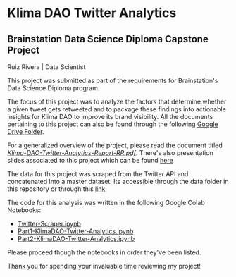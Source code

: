 # Klima DAO Twitter Analytics

## Brainstation Data Science Diploma Capstone Project
Ruiz Rivera | Data Scientist

This project was submitted as part of the requirements for Brainstation's Data Science Diploma program.

The focus of this project was to analyze the factors that determine whether a given tweet gets retweeted and to package these findings into actionable insights for Klima DAO to improve its brand visibility. All the documents pertaining to this project can also be found through the following [Google Drive Folder](https://drive.google.com/drive/folders/1pPon5a_gsxZgyzgmWyZjTTda-7AwCYI9?usp=sharing).

For a generalized overview of the project, please read the document titled [*Klima-DAO-Twitter-Analytics-Report-RR.pdf*](https://drive.google.com/file/d/1LudxqbuwFzHPx2XlwbG-BnPgVXVNbR0f/view?usp=sharing). There's also presentation slides associated to this project which can be found [here](https://docs.google.com/presentation/d/1PZNnaCm6uH2D6zKfUT-NanL2c_axFUvUoomyhD2dN14/edit?usp=sharing)

The data for this project was scraped from the Twitter API and concatenated into a master dataset. Its accessible through the data folder in this repository or through this [link](https://drive.google.com/file/d/1doYWX4jPFvg6PR3zHYO0DVwwVaU0CmyW/view?usp=sharing).

The code for this analysis was written in the following Google Colab Notebooks:
- [Twitter-Scraper.ipynb](https://colab.research.google.com/drive/1GLyOgPQ-qNovCmY9Iz5-rDKM_-w1ahku?usp=sharing)
- [Part1-KlimaDAO-Twitter-Analytics.ipynb](https://colab.research.google.com/drive/1oDXPJrtBEW8uEE7m_gQ9tz8Fp5iZJ9AD?usp=sharing)
- [Part2-KlimaDAO-Twitter-Analytics.ipynb](https://colab.research.google.com/drive/16c-QLQSxR0DfFe7do8QQbeJHrIRnutij?usp=sharing)

Please proceed though the notebooks in order they've been listed.


Thank you for spending your invaluable time reviewing my project!
